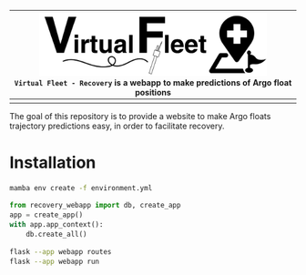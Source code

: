 | <img src="https://raw.githubusercontent.com/euroargodev/VirtualFleet_recovery/master/docs/img/logo-virtual-fleet-recovery.png" alt="VirtualFleet-Recovery logo" width="400"><br>``Virtual Fleet - Recovery`` is a webapp to make predictions of Argo float positions |
|:--------------------------------------------------------------------------------------------------------------------------------------------------------------------------------------------------------------------------------------------------------------------:|
|                                                                                                                                                                                                                                                                      |
The goal of this repository is to provide a website to make Argo floats trajectory predictions easy, in order to facilitate recovery.

# Installation

```bash
mamba env create -f environment.yml
```

```python
from recovery_webapp import db, create_app
app = create_app()
with app.app_context():
    db.create_all()
```

```bash
flask --app webapp routes
flask --app webapp run
```

